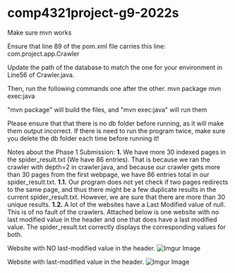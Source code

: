 # comp4321project-g9-2022s

Make sure mvn works

Ensure that line 89 of the pom.xml file carries this line:
<mainClass>com.project.app.Crawler</mainClass>

Update the path of the database to match the one for your environment in Line56 of Crawler.java. 

Then, run the following commands one after the other.
mvn package
mvn exec:java

"mvn package" will build the files, and "mvn exec:java" will run them

Please ensure that that there is no db folder before running, as it will make them output incorrect.
If there is need to run the program twice, make sure you delete the db folder each time before running it!

Notes about the Phase 1 Submission:
**1.** We have more 30 indexed pages in the spider_result.txt (We have 86 entries). That is because we ran the crawler with depth=2 in crawler.java, and because our crawler gets more than 30 pages from the first webpage, we have 86 entries total in our spider_result.txt. 
    **1.1.** Our program does not yet check if two pages redirects to the same page, and thus there might be a few duplicate results in the current spider_result.txt. However, we are sure that there are more than 30 unique results. 
    **1.2.** A lot of the websites have a Last Modified value of null. This is of no fault of the crawlers. Attached below is one website with no last modified value in the header and one that does have a last modified value. The spider_result.txt correctly displays the corresponding values for both. 
    
    
    
Website with NO last-modified value in the header. 
![Imgur Image](https://imgur.com/FSw9MRw.jpg)    
 
Website with last-modified value in the header.
![Imgur Image](https://imgur.com/rdk9wOw.jpg)
